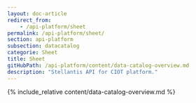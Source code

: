 ```yaml
---
layout: doc-article
redirect_from: 
    - /api-platform/sheet
permalink: /api-platform/sheet/
section: api-platform
subsection: datacatalog
categorie: Sheet
title: Sheet
gitHubPath: /api-platform/content/data-catalog-overview.md
description: "Stellantis API for CIOT platform."
---
```

{% include_relative content/data-catalog-overview.md %}